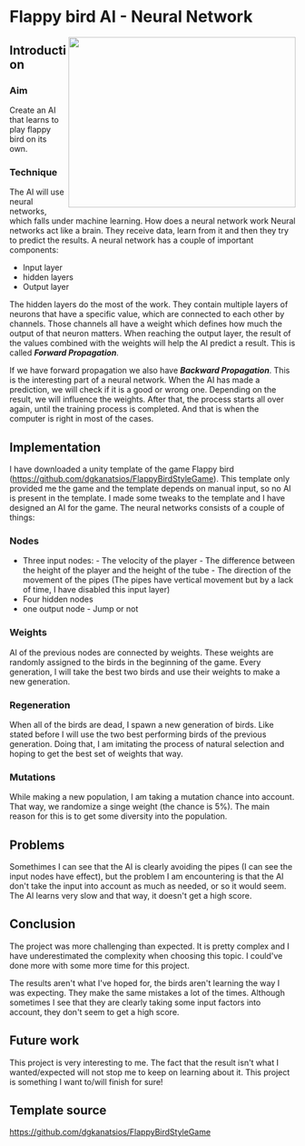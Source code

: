 # Flappy bird AI - Neural Network
<img align="right" width="400" height="300" src="https://user-images.githubusercontent.com/35957790/150399731-c7b7d4fb-ffa7-4a37-96c5-93e3f9ae69bc.gif">


## Introduction
### Aim
Create an AI that learns to play flappy bird on its own.
### Technique
 The AI will use neural networks, which falls under machine learning.
How does a neural network work
Neural networks act like a brain. They receive data, learn from it and then they try to predict the results.
A neural network has a couple of important components:
- Input layer
- hidden layers
- Output layer

The hidden layers do the most of the work. They contain multiple layers of neurons that have a specific value, which are connected to each other by channels. Those channels all have a weight which defines how much the output of that neuron matters.
When reaching the output layer, the result of the values combined with the weights will help the AI predict a result. This is called ***Forward Propagation***.

If we have forward propagation we also have ***Backward Propagation***. This is the interesting part of a neural network. When the AI has made a prediction, we will check if it is a good or wrong one. Depending on the result, we will influence the weights. After that, the process starts all over again, until the training process is completed. And that is when the computer is right in most of the cases.

## Implementation
I have downloaded a unity template of the game Flappy bird (https://github.com/dgkanatsios/FlappyBirdStyleGame). This template only provided me the game and the template depends on manual input, so no AI is present in the template. I made some tweaks to the template and I have designed an AI for the game. The neural networks consists of a couple of things:
### Nodes
- Three input nodes:
       - The velocity of the player
       - The difference between the height of the player and the height of the tube
       - The direction of the movement of the pipes (The pipes have vertical movement but by a lack of time, I have disabled this input layer)
 - Four hidden nodes
 - one output node 
       - Jump or not
### Weights
Al of the previous nodes are connected by weights. These weights are randomly assigned to the birds in the beginning of the game. Every generation, I will take the best two birds and use their weights to make a new generation.
### Regeneration
When all of the birds are dead, I spawn a new generation of birds. Like stated before I will use the two best performing birds of the previous generation. Doing that, I am imitating the process of natural selection and hoping to get the best set of weights that way.

### Mutations
While making a new population, I am taking a mutation chance into account. That way, we randomize a singe weight (the chance is 5%). The main reason for this is to get some diversity into the population.

## Problems
Somethimes I can see that the AI is clearly avoiding the pipes (I can see the input nodes have effect), but the problem I am encountering is that the AI don't take the input into account as much as needed, or so it would seem. The AI learns very slow and that way, it doesn't get a high score.

## Conclusion
The project was more challenging than expected. It is pretty complex and I have underestimated the complexity when choosing this topic. I could've done more with some more time for this project.

The results aren't what I've hoped for, the birds aren't learning the way I was expecting. They make the same mistakes a lot of the times. Although sometimes I see that they are clearly taking some input factors into account, they don't seem to get a high score.

## Future work
This project is very interesting to me. The fact that the result isn't what I wanted/expected will not stop me to keep on learning about it. This project is something I want to/will finish for sure!

## Template source

https://github.com/dgkanatsios/FlappyBirdStyleGame
